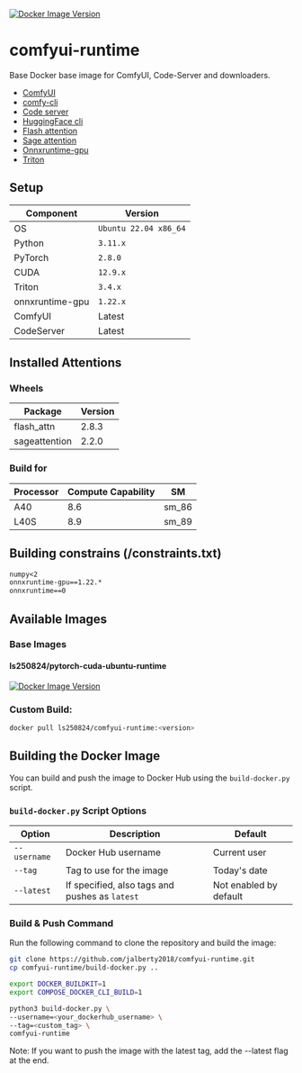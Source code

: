 [![Docker Image Version](https://img.shields.io/docker/v/ls250824/comfyui-runtime)](https://hub.docker.com/r/ls250824/comfyui-runtime)

# comfyui-runtime

Base Docker base image for ComfyUI, Code-Server and downloaders.

- [ComfyUI](https://github.com/comfyanonymous/ComfyUI)
- [comfy-cli](https://github.com/Comfy-Org/comfy-cli)
- [Code server](https://github.com/coder/code-server)
- [HuggingFace cli](https://huggingface.co/docs/huggingface_hub/guides/cli)
- [Flash attention](https://github.com/Dao-AILab/flash-attention)
- [Sage attention](https://github.com/thu-ml/SageAttention)
- [Onnxruntime-gpu](https://pypi.org/project/onnxruntime-gpu/)
- [Triton](https://triton-lang.org/main/index.html)

## Setup

| Component | Version              |
|-----------|----------------------|
| OS        | `Ubuntu 22.04 x86_64`|
| Python    | `3.11.x`             |
| PyTorch   | `2.8.0`              |
| CUDA      | `12.9.x`             |
| Triton    | `3.4.x`              |
| onnxruntime-gpu | `1.22.x` |
| ComfyUI | Latest |
| CodeServer | Latest |

## Installed Attentions

### Wheels

| Package        | Version  |
|----------------|----------|
| flash_attn     | 2.8.3    |
| sageattention  | 2.2.0    |

### Build for

| Processor | Compute Capability | SM |
|------------|-----------------|-----------|
| A40  | 8.6 | sm_86 |
| L40S | 8.9 | sm_89 |

## Building constrains (/constraints.txt)

```txt
numpy<2
onnxruntime-gpu==1.22.*
onnxruntime==0
```

## Available Images

### Base Images 

#### ls250824/pytorch-cuda-ubuntu-runtime
	
[![Docker Image Version](https://img.shields.io/docker/v/ls250824/pytorch-cuda-ubuntu-runtime)](https://hub.docker.com/r/ls250824/pytorch-cuda-ubuntu-runtime)

### Custom Build: 

```bash
docker pull ls250824/comfyui-runtime:<version>
```

## Building the Docker Image

You can build and push the image to Docker Hub using the `build-docker.py` script.

### `build-docker.py` Script Options

| Option         | Description                                         | Default                |
|----------------|-----------------------------------------------------|------------------------|
| `--username`   | Docker Hub username                                 | Current user           |
| `--tag`        | Tag to use for the image                            | Today's date           |
| `--latest`     | If specified, also tags and pushes as `latest`      | Not enabled by default |

### Build & Push Command

Run the following command to clone the repository and build the image:

```bash
git clone https://github.com/jalberty2018/comfyui-runtime.git
cp comfyui-runtime/build-docker.py ..

export DOCKER_BUILDKIT=1
export COMPOSE_DOCKER_CLI_BUILD=1

python3 build-docker.py \
--username=<your_dockerhub_username> \
--tag=<custom_tag> \ 
comfyui-runtime
```

Note: If you want to push the image with the latest tag, add the --latest flag at the end.

